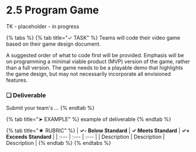 # 2.5 Program Game

TK - placeholder - in progress

{% tabs %}
{% tab title="✓ TASK" %}
Teams will code their video game based on their game design document.

A suggested order of what to code first will be provided. Emphasis will be on programming a minimal viable product \(MVP\) version of the game, rather than a full version. The game needs to be a playable demo that highlights the game design, but may not necessarily incorporate all envisioned features.

### **❏ Deliverable**

Submit your team's ...
{% endtab %}

{% tab title="➤ EXAMPLE" %}
example of deliverable
{% endtab %}

{% tab title="★ RUBRIC" %}
| **✓- Below Standard** | **✓ Meets Standard** | **✓+ Exceeds Standard** |
| :--- | :--- | :--- |
| Description | Description | Description |
{% endtab %}
{% endtabs %}

